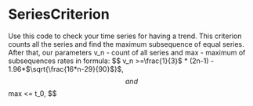 # SeriesCriterion
Use this code to check your time series for having a trend. This criterion counts all the series and find the maximum subsequence of equal series. After that, our parameters v_n - count of all series and max - maximum of subsequences rates in formula:
$$ v_n >=\frac{1}{3}$ * (2n-1) - 1.96*$\sqrt{\frac{16*n-29}{90}$}$, $$
and
$$ max <= t_0, $$
